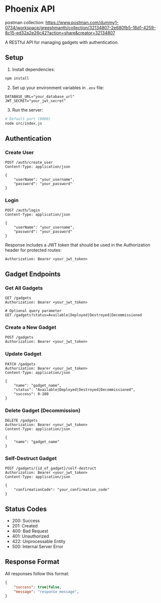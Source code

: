 # Phoenix API
postman collection: https://www.postman.com/dummy1-0734/workspace/greeshmanth/collection/32134807-2e680fb5-18d1-4259-8c15-ed32a2e26c42?action=share&creator=32134807


A RESTful API for managing gadgets with authentication.

## Setup

1. Install dependencies:
```bash
npm install
```

2. Set up your environment variables in `.env` file:
```
DATABASE_URL="your_database_url"
JWT_SECRET="your_jwt_secret"
```

3. Run the server:
```bash
# Default port (8080)
node src/index.js

```

## Authentication

### Create User
```http
POST /auth/create_user
Content-Type: application/json

{
    "userName": "your_username",
    "password": "your_password"
}
```

### Login
```http
POST /auth/login
Content-Type: application/json

{
    "userName": "your_username",
    "password": "your_password"
}
```

Response includes a JWT token that should be used in the Authorization header for protected routes:
```
Authorization: Bearer <your_jwt_token>
```

## Gadget Endpoints

### Get All Gadgets
```http
GET /gadgets
Authorization: Bearer <your_jwt_token>

# Optional query parameter
GET /gadgets?status=Available|Deployed|Destroyed|Decommissioned
```

### Create a New Gadget
```http
POST /gadgets
Authorization: Bearer <your_jwt_token>
```

### Update Gadget
```http
PATCH /gadgets
Authorization: Bearer <your_jwt_token>
Content-Type: application/json

{
    "name": "gadget_name",
    "status": "Available|Deployed|Destroyed|Decommissioned",
    "success": 0-100
}
```

### Delete Gadget (Decommission)
```http
DELETE /gadgets
Authorization: Bearer <your_jwt_token>
Content-Type: application/json

{
    "name": "gadget_name"
}
```

### Self-Destruct Gadget
```http
POST /gadgets/{id_of_gadget}/self-destruct
Authorization: Bearer <your_jwt_token>
Content-Type: application/json

{
    "confirmationCode": "your_confirmation_code"
}
```

## Status Codes

- 200: Success
- 201: Created
- 400: Bad Request
- 401: Unauthorized
- 422: Unprocessable Entity
- 500: Internal Server Error

## Response Format

All responses follow this format:
```json
{
    "success": true|false,
    "message": "response message",
}
``` 
